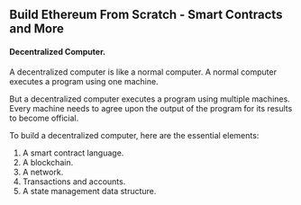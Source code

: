 ## Build Ethereum From Scratch - Smart Contracts and More
#### Decentralized Computer.

A decentralized computer is like a normal computer. A normal computer executes a program using one machine.

But a decentralized computer executes a program using multiple machines. Every machine needs to agree upon the output of the program for its results to become official.

To build a decentralized computer, here are the essential elements:

1) A smart contract language.
2) A blockchain.
3) A network.
4) Transactions and accounts.
5) A state management data structure.

